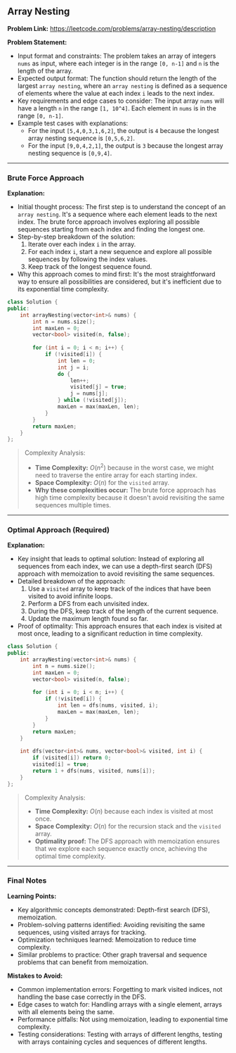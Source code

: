 ## Array Nesting
**Problem Link:** https://leetcode.com/problems/array-nesting/description

**Problem Statement:**
- Input format and constraints: The problem takes an array of integers `nums` as input, where each integer is in the range `[0, n-1]` and `n` is the length of the array.
- Expected output format: The function should return the length of the largest `array nesting`, where an `array nesting` is defined as a sequence of elements where the value at each index `i` leads to the next index.
- Key requirements and edge cases to consider: The input array `nums` will have a length `n` in the range `[1, 10^4]`. Each element in `nums` is in the range `[0, n-1]`.
- Example test cases with explanations:
  - For the input `[5,4,0,3,1,6,2]`, the output is `4` because the longest array nesting sequence is `[0,5,6,2]`.
  - For the input `[9,0,4,2,1]`, the output is `3` because the longest array nesting sequence is `[0,9,4]`.

---

### Brute Force Approach

**Explanation:**
- Initial thought process: The first step is to understand the concept of an `array nesting`. It's a sequence where each element leads to the next index. The brute force approach involves exploring all possible sequences starting from each index and finding the longest one.
- Step-by-step breakdown of the solution:
  1. Iterate over each index `i` in the array.
  2. For each index `i`, start a new sequence and explore all possible sequences by following the index values.
  3. Keep track of the longest sequence found.
- Why this approach comes to mind first: It's the most straightforward way to ensure all possibilities are considered, but it's inefficient due to its exponential time complexity.

```cpp
class Solution {
public:
    int arrayNesting(vector<int>& nums) {
        int n = nums.size();
        int maxLen = 0;
        vector<bool> visited(n, false);
        
        for (int i = 0; i < n; i++) {
            if (!visited[i]) {
                int len = 0;
                int j = i;
                do {
                    len++;
                    visited[j] = true;
                    j = nums[j];
                } while (!visited[j]);
                maxLen = max(maxLen, len);
            }
        }
        return maxLen;
    }
};
```

> Complexity Analysis:
> - **Time Complexity:** $O(n^2)$ because in the worst case, we might need to traverse the entire array for each starting index.
> - **Space Complexity:** $O(n)$ for the `visited` array.
> - **Why these complexities occur:** The brute force approach has high time complexity because it doesn't avoid revisiting the same sequences multiple times.

---

### Optimal Approach (Required)

**Explanation:**
- Key insight that leads to optimal solution: Instead of exploring all sequences from each index, we can use a depth-first search (DFS) approach with memoization to avoid revisiting the same sequences.
- Detailed breakdown of the approach:
  1. Use a `visited` array to keep track of the indices that have been visited to avoid infinite loops.
  2. Perform a DFS from each unvisited index.
  3. During the DFS, keep track of the length of the current sequence.
  4. Update the maximum length found so far.
- Proof of optimality: This approach ensures that each index is visited at most once, leading to a significant reduction in time complexity.

```cpp
class Solution {
public:
    int arrayNesting(vector<int>& nums) {
        int n = nums.size();
        int maxLen = 0;
        vector<bool> visited(n, false);
        
        for (int i = 0; i < n; i++) {
            if (!visited[i]) {
                int len = dfs(nums, visited, i);
                maxLen = max(maxLen, len);
            }
        }
        return maxLen;
    }
    
    int dfs(vector<int>& nums, vector<bool>& visited, int i) {
        if (visited[i]) return 0;
        visited[i] = true;
        return 1 + dfs(nums, visited, nums[i]);
    }
};
```

> Complexity Analysis:
> - **Time Complexity:** $O(n)$ because each index is visited at most once.
> - **Space Complexity:** $O(n)$ for the recursion stack and the `visited` array.
> - **Optimality proof:** The DFS approach with memoization ensures that we explore each sequence exactly once, achieving the optimal time complexity.

---

### Final Notes

**Learning Points:**
- Key algorithmic concepts demonstrated: Depth-first search (DFS), memoization.
- Problem-solving patterns identified: Avoiding revisiting the same sequences, using visited arrays for tracking.
- Optimization techniques learned: Memoization to reduce time complexity.
- Similar problems to practice: Other graph traversal and sequence problems that can benefit from memoization.

**Mistakes to Avoid:**
- Common implementation errors: Forgetting to mark visited indices, not handling the base case correctly in the DFS.
- Edge cases to watch for: Handling arrays with a single element, arrays with all elements being the same.
- Performance pitfalls: Not using memoization, leading to exponential time complexity.
- Testing considerations: Testing with arrays of different lengths, testing with arrays containing cycles and sequences of different lengths.